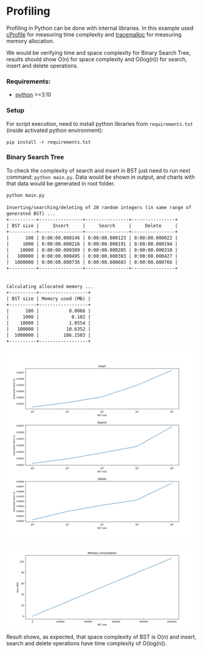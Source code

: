 # Profiling

Profiling in Python can be done with internal libraries. In this example used [cProfile](https://docs.python.org/3/library/profile.html) for measuring time complexity and [tracemalloc](https://docs.python.org/3/library/tracemalloc.html) for measuring memory allocation.

We would be verifying time and space complexity for Binary Search Tree, results should show O(n) for space complexity and O(log(n)) for search, insert and delete operations.

### Requirements:
 - [python](https://www.python.org/) >=3.10 
 
### Setup

For script execution, need to install python libraries from `requirements.txt` (inside activated python environment): 
```shell
pip install -r requirements.txt
```

### Binary Search Tree

To check the complexity of search and insert in BST just need to run next command: `python main.py`. Data would be shown in output, and charts with that data would be generated in root folder.
```
python main.py

Inserting/searching/deleting of 20 random integers (in same range of generated BST) ...
+----------+----------------+----------------+----------------+
| BST size |     Insert     |     Search     |     Delete     |
+----------+----------------+----------------+----------------+
|      100 | 0:00:00.000146 | 0:00:00.000123 | 0:00:00.000022 |
|     1000 | 0:00:00.000216 | 0:00:00.000191 | 0:00:00.000194 |
|    10000 | 0:00:00.000309 | 0:00:00.000285 | 0:00:00.000318 |
|   100000 | 0:00:00.000495 | 0:00:00.000383 | 0:00:00.000427 |
|  1000000 | 0:00:00.000736 | 0:00:00.000683 | 0:00:00.000766 |
+----------+----------------+----------------+----------------+


Calculating allocated memory ...
+----------+------------------+
| BST size | Memory used (MB) |
+----------+------------------+
|      100 |           0.0066 |
|     1000 |            0.102 |
|    10000 |           1.0554 |
|   100000 |          10.6352 |
|  1000000 |         106.1503 |
+----------+------------------+
```

![search](img/bst_time.png)

![search](img/bst_memory.png)

Result shows, as expected, that space complexity of BST is O(n) and insert, search and delete operations have time complexity of O(log(n)).
